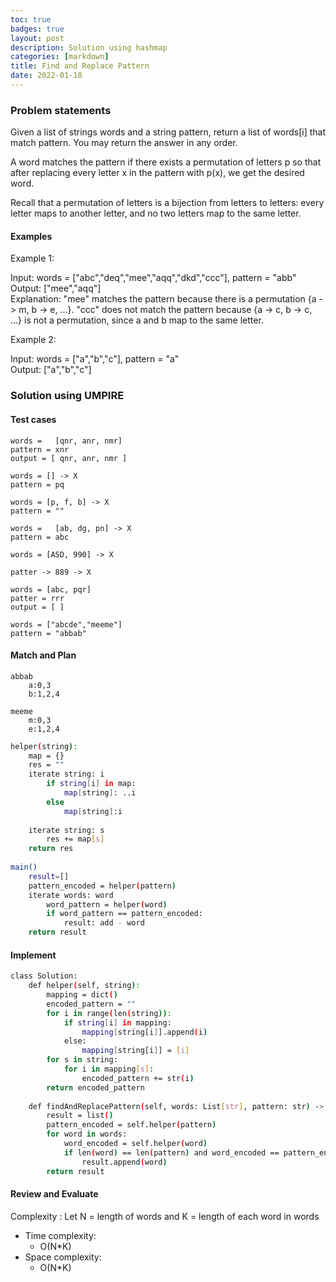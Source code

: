 ```yaml
---
toc: true
badges: true
layout: post
description: Solution using hashmap 
categories: [markdown]
title: Find and Replace Pattern
date: 2022-01-18
---
```


### Problem statements

Given a list of strings words and a string pattern, return a list of words[i] that match pattern. You may return the answer in any order.

A word matches the pattern if there exists a permutation of letters p so that after replacing every letter x in the pattern with p(x), we get the desired word.

Recall that a permutation of letters is a bijection from letters to letters: every letter maps to another letter, and no two letters map to the same letter.

#### Examples 

Example 1:

Input: words = ["abc","deq","mee","aqq","dkd","ccc"], pattern = "abb"\
Output: ["mee","aqq"]\
Explanation: "mee" matches the pattern because there is a permutation {a -> m, b -> e, ...}. 
"ccc" does not match the pattern because {a -> c, b -> c, ...} is not a permutation, since a and b map to the same letter.

Example 2:

Input: words = ["a","b","c"], pattern = "a" \
Output: ["a","b","c"]

### Solution using UMPIRE

#### Test cases

    words =   [qnr, anr, nmr] 
    pattern = xnr 
    output = [ qnr, anr, nmr ]

    words = [] -> X
    pattern = pq

    words = [p, f, b] -> X
    pattern = ""

    words =   [ab, dg, pn] -> X
    pattern = abc 

    words = [ASD, 990] -> X 

    patter -> 889 -> X

    words = [abc, pqr] 
    patter = rrr
    output = [ ]

    words = ["abcde","meeme"]
    pattern = "abbab"


#### Match and Plan

    abbab  
        a:0,3
        b:1,2,4

    meeme
        m:0,3
        e:1,2,4


```sh
helper(string):
    map = {}
    res = ""
    iterate string: i
        if string[i] in map:
            map[string]: ..i
        else
            map[string]:i
    
    iterate string: s
        res += map[s]
    return res
    
main()
    result=[]
    pattern_encoded = helper(pattern)
    iterate words: word
        word_pattern = helper(word)
        if word_pattern == pattern_encoded:
            result: add - word
    return result
```

#### Implement

```sh
class Solution:
    def helper(self, string):
        mapping = dict()
        encoded_pattern = ""
        for i in range(len(string)):
            if string[i] in mapping:
                mapping[string[i]].append(i)
            else:
                mapping[string[i]] = [i]
        for s in string:
            for i in mapping[s]:
                encoded_pattern += str(i)
        return encoded_pattern
        
    def findAndReplacePattern(self, words: List[str], pattern: str) -> List[str]:
        result = list()
        pattern_encoded = self.helper(pattern)
        for word in words:
            word_encoded = self.helper(word)
            if len(word) == len(pattern) and word_encoded == pattern_encoded:
                result.append(word)
        return result
```

#### Review and Evaluate

Complexity :
    Let N = length of words and  K = length of each word in words
- Time complexity:
    - O(N*K) 
- Space complexity:
    - O(N*K)
